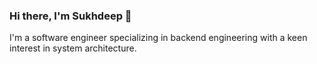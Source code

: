 ### Hi there, I'm Sukhdeep 👋

I'm a software engineer specializing in backend engineering with a keen interest in system architecture.

